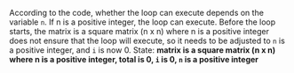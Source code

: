 According to the code, whether the loop can execute depends on the variable `n`. If n is a positive integer, the loop can execute. Before the loop starts, the matrix is a square matrix (n x n) where n is a positive integer does not ensure that the loop will execute, so it needs to be adjusted to `n` is a positive integer, and `i` is now 0.
State: **matrix is a square matrix (n x n) where n is a positive integer, total is 0, `i` is 0, `n` is a positive integer**